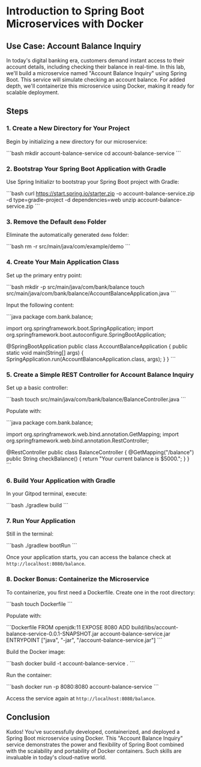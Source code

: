 
# **Introduction to Spring Boot Microservices with Docker**

## **Use Case: Account Balance Inquiry**

In today's digital banking era, customers demand instant access to their account details, including checking their balance in real-time. In this lab, we'll build a microservice named "Account Balance Inquiry" using Spring Boot. This service will simulate checking an account balance. For added depth, we'll containerize this microservice using Docker, making it ready for scalable deployment.

## **Steps**

### **1. Create a New Directory for Your Project**

Begin by initializing a new directory for our microservice:

\```bash
mkdir account-balance-service
cd account-balance-service
\```

### **2. Bootstrap Your Spring Boot Application with Gradle**

Use Spring Initializr to bootstrap your Spring Boot project with Gradle:

\```bash
curl https://start.spring.io/starter.zip -o account-balance-service.zip -d type=gradle-project -d dependencies=web
unzip account-balance-service.zip
\```

### **3. Remove the Default `demo` Folder**

Eliminate the automatically generated `demo` folder:

\```bash
rm -r src/main/java/com/example/demo
\```

### **4. Create Your Main Application Class**

Set up the primary entry point:

\```bash
mkdir -p src/main/java/com/bank/balance
touch src/main/java/com/bank/balance/AccountBalanceApplication.java
\```

Input the following content:

\```java
package com.bank.balance;

import org.springframework.boot.SpringApplication;
import org.springframework.boot.autoconfigure.SpringBootApplication;

@SpringBootApplication
public class AccountBalanceApplication {
    public static void main(String[] args) {
        SpringApplication.run(AccountBalanceApplication.class, args);
    }
}
\```

### **5. Create a Simple REST Controller for Account Balance Inquiry**

Set up a basic controller:

\```bash
touch src/main/java/com/bank/balance/BalanceController.java
\```

Populate with:

\```java
package com.bank.balance;

import org.springframework.web.bind.annotation.GetMapping;
import org.springframework.web.bind.annotation.RestController;

@RestController
public class BalanceController {
    @GetMapping("/balance")
    public String checkBalance() {
        return "Your current balance is $5000.";
    }
}
\```

### **6. Build Your Application with Gradle**

In your Gitpod terminal, execute:

\```bash
./gradlew build
\```

### **7. Run Your Application**

Still in the terminal:

\```bash
./gradlew bootRun
\```

Once your application starts, you can access the balance check at `http://localhost:8080/balance`.

### **8. Docker Bonus: Containerize the Microservice**

To containerize, you first need a Dockerfile. Create one in the root directory:

\```bash
touch Dockerfile
\```

Populate with:

\```Dockerfile
FROM openjdk:11
EXPOSE 8080
ADD build/libs/account-balance-service-0.0.1-SNAPSHOT.jar account-balance-service.jar
ENTRYPOINT ["java", "-jar", "/account-balance-service.jar"]
\```

Build the Docker image:

\```bash
docker build -t account-balance-service .
\```

Run the container:

\```bash
docker run -p 8080:8080 account-balance-service
\```

Access the service again at `http://localhost:8080/balance`.

## **Conclusion**

Kudos! You've successfully developed, containerized, and deployed a Spring Boot microservice using Docker. This "Account Balance Inquiry" service demonstrates the power and flexibility of Spring Boot combined with the scalability and portability of Docker containers. Such skills are invaluable in today's cloud-native world.
